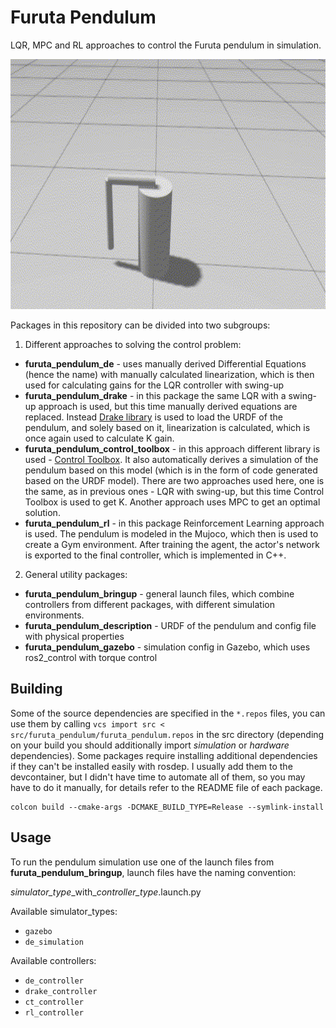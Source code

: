 # Furuta Pendulum

LQR, MPC and RL approaches to control the Furuta pendulum in simulation.

<p align="center">
  <img src=".github/furuta_pendulum_mpc_ignition.gif" height="400" />
</p>

Packages in this repository can be divided into two subgroups: 

1. Different approaches to solving the control problem:
 * **furuta_pendulum_de** - uses manually derived Differential Equations (hence the name) with manually calculated linearization, which is then used for calculating gains for the LQR controller with swing-up
 * **furuta_pendulum_drake** - in this package the same LQR with a swing-up approach is used, but this time manually derived equations are replaced. Instead [Drake library](https://drake.mit.edu/) is used to load the URDF of the pendulum, and solely based on it, linearization is calculated, which is once again used to calculate K gain.  
 * **furuta_pendulum_control_toolbox** - in this approach different library is used - [Control Toolbox](https://github.com/ethz-adrl/control-toolbox). It also automatically derives a simulation of the pendulum based on this model (which is in the form of code generated based on the URDF model). There are two approaches used here, one is the same, as in previous ones - LQR with swing-up, but this time Control Toolbox is used to get K. Another approach uses MPC to get an optimal solution.
 * **furuta_pendulum_rl** - in this package Reinforcement Learning approach is used. The pendulum is modeled in the Mujoco, which then is used to create a Gym environment. After training the agent, the actor's network is exported to the final controller, which is implemented in C++.

2. General utility packages:
 * **furuta_pendulum_bringup** - general launch files, which combine controllers from different packages, with different simulation environments.
 * **furuta_pendulum_description** - URDF of the pendulum and config file with physical properties
 * **furuta_pendulum_gazebo** - simulation config in Gazebo, which uses ros2_control with torque control

## Building
Some of the source dependencies are specified in the `*.repos` files, you can use them by calling `vcs import src < src/furuta_pendulum/furuta_pendulum.repos` in the src directory (depending on your build you should additionally import *simulation* or *hardware* dependencies).
Some packages require installing additional dependencies if they can't be installed easily with rosdep. I usually add them to the devcontainer, but I didn't have time to automate all of them, so you may have to do it manually, for details refer to the README file of each package.

<!-- OCS2 needs release to work fast enough -->
```
colcon build --cmake-args -DCMAKE_BUILD_TYPE=Release --symlink-install
```

## Usage
To run the pendulum simulation use one of the launch files from **furuta_pendulum_bringup**, launch files have the naming convention:

*simulator_type*\_with\_*controller_type*.launch.py

Available simulator_types:
 * `gazebo`
 * `de_simulation`

Available controllers:
 * `de_controller`
 * `drake_controller`
 * `ct_controller`
 * `rl_controller`
